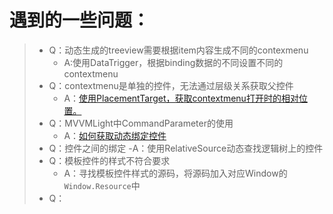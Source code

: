 # 遇到的一些问题：
> - Q：动态生成的treeview需要根据item内容生成不同的contexmenu
>   - A:使用DataTrigger，根据binding数据的不同设置不同的contextmenu
> - Q：contextmenu是单独的控件，无法通过层级关系获取父控件
>   - A：[使用PlacementTarget，获取contextmenu打开时的相对位置。](https://yq.aliyun.com/articles/677949)
> - Q：MVVMLight中CommandParameter的使用
>   - A：[如何获取动态绑定控件](https://www.cnblogs.com/wzh2010/p/6607702.html)
> - Q：控件之间的绑定
>   -A：使用RelativeSource动态查找逻辑树上的控件
> - Q：模板控件的样式不符合要求
>   - A：寻找模板控件样式的源码，将源码加入对应Window的`Window.Resource`中
> - Q：
